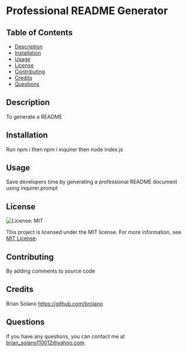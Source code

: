 # Professional README Generator

## Table of Contents
- [Description](#description)
- [Installation](#installation)
- [Usage](#usage)
- [License](#license)
- [Contributing](#contributing)
- [Credits](#credits)
- [Questions](#questions)

## Description
To generate a README

## Installation
Run npm i then npm i inquirer then node index.js

## Usage
Save developers time by generating a professional README document using inquirer.prompt


## License
![License: MIT](https://img.shields.io/badge/License-MIT-yellow.svg)

This project is licensed under the MIT license. For more information, see [MIT License](https://opensource.org/licenses/MIT).


## Contributing
By adding comments to source code

## Credits
Brian Solano https://github.com/brolano

## Questions
If you have any questions, you can contact me at [brian_solano110012@yahoo.com](mailto:brian_solano110012@yahoo.com).

